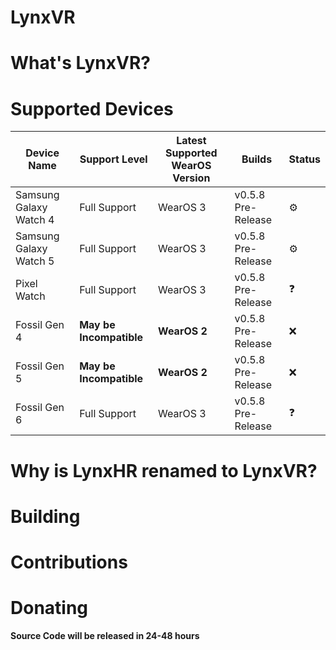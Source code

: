 # LynxVR

# What's LynxVR?

# Supported Devices
| Device Name | Support Level | Latest Supported WearOS Version | Builds | Status |
| ----------- | -----------   |     ----------- | ----------- | ----------- |                           
| Samsung Galaxy Watch 4      | Full Support         | WearOS 3 | v0.5.8 Pre-Release | ⚙️ |
| Samsung Galaxy Watch 5   | Full Support         | WearOS 3 | v0.5.8 Pre-Release | ⚙️ |
| Pixel Watch | Full Support | WearOS 3 | v0.5.8 Pre-Release | ❓ |
| Fossil Gen 4 | **May be Incompatible** | **WearOS 2** | v0.5.8 Pre-Release | ❌ |
| Fossil Gen 5 | **May be Incompatible** | **WearOS 2** | v0.5.8 Pre-Release | ❌ |
| Fossil Gen 6 | Full Support | WearOS 3 | v0.5.8 Pre-Release | ❓ |

# Why is LynxHR renamed to LynxVR?

# Building

# Contributions

# Donating

**Source Code will be released in 24-48 hours**
